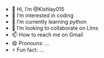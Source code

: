 - 👋 Hi, I’m @Kishlay015
- 👀 I’m interested in coding 
- 🌱 I’m currently learning python 
- 💞️ I’m looking to collaborate on Llms 
- 📫 How to reach me on Gmail 
- 😄 Pronouns: ...
- ⚡ Fun fact: ...

 <!---
Kishlay015/Kishlay015 is a ✨ special ✨ repository because its `README.md` (this file) appears on your GitHub profile.
You can click the Preview link to take a look at your changes.
--->
